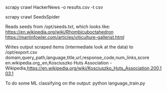 scrapy crawl HackerNews -o results.csv -t csv

scrapy crawl SeedsSpider

Reads seeds from /opt/seeds.txt, which looks like:
https://en.wikipedia.org/wiki/Rhombicuboctahedron
https://martinfowler.com/articles/viticulture-gallerist.html

Writes output scraped items (intermediate look at the data) to /opt/export.csv
domain,query_path,language,title,url,response_code,num_links,score
en.wikipedia.org,,en,Kosciuszko Huts Association - Wikipedia,https://en.wikipedia.org/wiki/Kosciuszko_Huts_Association,200,103,1


To do some ML classifying on the output:
python language_train.py